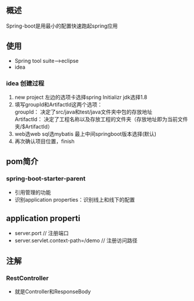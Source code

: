 ## 概述
Spring-boot是用最小的配置快速跑起spring应用

## 使用
* Spring tool suite-->eclipse
* idea

### idea 创建过程
1. new project 左边的选项卡选择spring Initializr jdk选择1.8
2. 填写groupId和ArtifactId这两个选项：  
    groupId： 决定了src/java和test/java文件夹中包的存放地址  
    ArtifactId： 决定了工程名称以及存放工程的文件夹（存放地址即为当前文件夹/$ArtifactId）
3. web选web sql选mybatis 最上中间springboot版本选择(默认)
4. 再次确认项目位置，finish

## pom简介
### spring-boot-starter-parent
* 引用管理的功能
* 识别application properties：识别线上和线下的配置

## application properti
* server.port // 注册端口
* server.servlet.context-path=/demo // 注册访问路径

## 注解
### RestController
* 就是Controller和ResponseBody